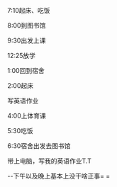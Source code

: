 7:10起床、吃饭

8:00到图书馆

9:30出发上课

12:25放学

1:00回到宿舍

2:00起床

写英语作业

4:00上体育课

5:30吃饭

6:30宿舍出发去图书馆

带上电脑，写我的英语作业T.T

--下午以及晚上基本上没干啥正事= =
